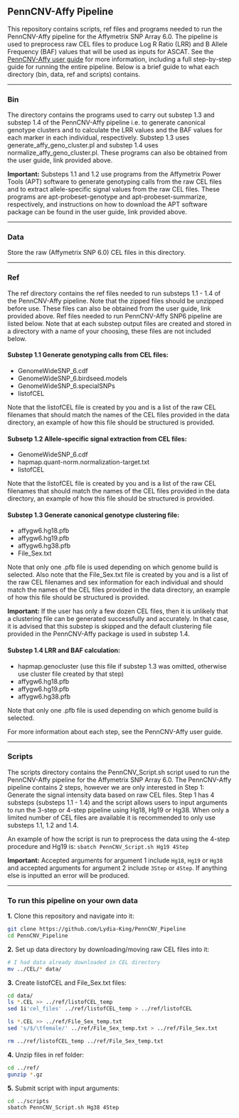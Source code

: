 ## PennCNV-Affy Pipeline 

This repository contains scripts, ref files and programs needed to run the PennCNV-Affy pipeline for the Affymetrix SNP Array 6.0. The pipeline is used to preprocess raw CEL files to produce Log R Ratio (LRR) and B Allele Frequency (BAF) values that will be used as inputs for ASCAT. See the [PennCNV-Affy user guide](http://penncnv.openbioinformatics.org/en/latest/user-guide/affy/) for more information, including a full step-by-step guide for running the entire pipeline. Below is a brief guide to what each directory (bin, data, ref and scripts) contains. 

-----

### **Bin**
The directory contains the programs used to carry out substep 1.3 and substep 1.4 of the PennCNV-Affy pipeline i.e. to generate canonical genotype clusters and to calculate the LRR values and the BAF values for each marker in each individual, respectively. Substep 1.3 uses generate_affy_geno_cluster.pl and substep 1.4 uses normalize_affy_geno_cluster.pl. These programs can also be obtained from the user guide, link provided above. 

**Important:** Substeps 1.1 and 1.2 use programs from the Affymetrix Power Tools (APT) software to generate genotyping calls from the raw CEL files and to extract allele-specific signal values from the raw CEL files. These programs are apt-probeset-genotype and apt-probeset-summarize, respectively, and instructions on how to download the APT software package can be found in the user guide, link provided above. 

-----

### **Data**
Store the raw (Affymetrix SNP 6.0) CEL files in this directory. 

-----

### **Ref**
The ref directory contains the ref files needed to run substeps 1.1 - 1.4 of the PennCNV-Affy pipeline. Note that the zipped files should be unzipped before use. These files can also be obtained from the user guide, link provided above. Ref files needed to run PennCNV-Affy SNP6 pipeline are listed below. Note that at each substep output files are created and stored in a directory with a name of your choosing, these files are not included below.

#### **Substep 1.1 Generate genotyping calls from CEL files:**

- GenomeWideSNP_6.cdf
- GenomeWideSNP_6.birdseed.models
- GenomeWideSNP_6.specialSNPs
- listofCEL 

Note that the listofCEL file is created by you and is a list of the raw CEL filenames that should match the names of the CEL files provided in the data directory, an example of how this file should be structured is provided.

#### **Subsetp 1.2 Allele-specific signal extraction from CEL files:**

- GenomeWideSNP_6.cdf
- hapmap.quant-norm.normalization-target.txt
- listofCEL 

Note that the listofCEL file is created by you and is a list of the raw CEL filenames that should match the names of the CEL files provided in the data directory, an example of how this file should be structured is provided.

#### **Substep 1.3 Generate canonical genotype clustering file:**

- affygw6.hg18.pfb
- affygw6.hg19.pfb
- affygw6.hg38.pfb 
- File_Sex.txt 

Note that only one .pfb file is used depending on which genome build is selected. Also note that the File_Sex.txt file is created by you and is a list of the raw CEL filenames and sex information for each individual and should match the names of the CEL files provided in the data directory, an example of how this file should be structured is provided. 

**Important:** If the user has only a few dozen CEL files, then it is unlikely that a clustering file can be generated successfully and accurately. In that case, it is advised that this substep is skipped and the default clustering file provided in the PennCNV-Affy package is used in substep 1.4. 

#### **Substep 1.4 LRR and BAF calculation:**

- hapmap.genocluster (use this file if substep 1.3 was omitted, otherwise use cluster file created by that step)
- affygw6.hg18.pfb
- affygw6.hg19.pfb
- affygw6.hg38.pfb 

Note that only one .pfb file is used depending on which genome build is selected.

For more information about each step, see the PennCNV-Affy user guide.

-----

### **Scripts**
The scripts directory contains the PennCNV_Script.sh script used to run the PennCNV-Affy pipeline for the Affymetrix SNP Array 6.0. The PennCNV-Affy pipeline contains 2 steps, however we are only interested in Step 1: Generate the signal intensity data based on raw CEL files. Step 1 has 4 substeps (substeps 1.1 - 1.4) and the script allows users to input arguments to run the 3-step or 4-step pipeline using Hg18, Hg19 or Hg38. When only a limited number of CEL files are available it is recommended to only use substeps 1.1, 1.2 and 1.4.  

An example of how the script is run to preprocess the data using the 4-step procedure and Hg19 is: `sbatch PennCNV_Script.sh Hg19 4Step`  

**Important:** Accepted arguments for argument 1 include `Hg18`, `Hg19` or `Hg38` and accepted arguments for argument 2 include `3Step` or `4Step`. If anything else is inputted an error will be produced. 

-----

### **To run this pipeline on your own data**

**1.** Clone this repository and navigate into it:

```bash
git clone https://github.com/Lydia-King/PennCNV_Pipeline
cd PennCNV_Pipeline
```

**2.** Set up data directory by downloading/moving raw CEL files into it:

```bash
# I had data already downloaded in CEL directory
mv ../CEL/* data/ 
```

**3.** Create listofCEL and File_Sex.txt files:

```bash
cd data/
ls *.CEL >> ../ref/listofCEL_temp
sed 1i'cel_files' ../ref/listofCEL_temp > ../ref/listofCEL

ls *.CEL >> ../ref/File_Sex_temp.txt
sed 's/$/\tfemale/' ../ref/File_Sex_temp.txt > ../ref/File_Sex.txt

rm ../ref/listofCEL_temp ../ref/File_Sex_temp.txt
```

**4.** Unzip files in ref folder:

```bash
cd ../ref/
gunzip *.gz
```

**5.** Submit script with input arguments:

```bash
cd ../scripts
sbatch PennCNV_Script.sh Hg38 4Step
```

